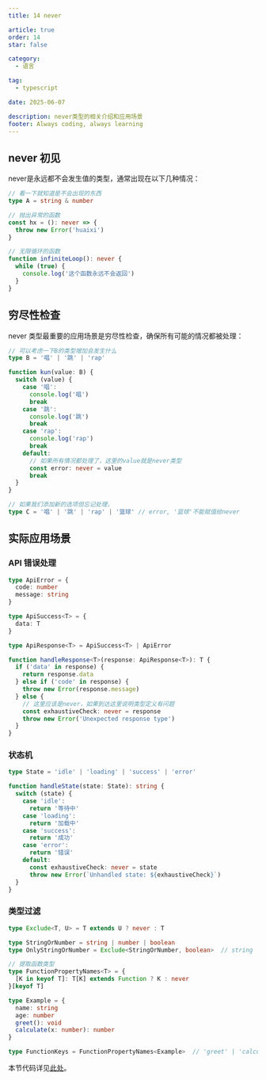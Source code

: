 ```yaml
---
title: 14 never

article: true
order: 14
star: false

category:
  - 语言

tag:
  - typescript

date: 2025-06-07

description: never类型的相关介绍和应用场景
footer: Always coding, always learning
---
```


<!-- more -->

## never 初见

never是永远都不会发生值的类型，通常出现在以下几种情况：

```typescript
// 看一下就知道是不会出现的东西
type A = string & number

// 抛出异常的函数
const hx = (): never => {
  throw new Error('huaixi')
}

// 无限循环的函数
function infiniteLoop(): never {
  while (true) {
    console.log('这个函数永远不会返回')
  }
}
```

## 穷尽性检查

never 类型最重要的应用场景是穷尽性检查，确保所有可能的情况都被处理：

```typescript
// 可以考虑一下B的类型增加会发生什么
type B = '唱' | '跳' | 'rap'

function kun(value: B) {
  switch (value) {
    case '唱':
      console.log('唱')
      break
    case '跳':
      console.log('跳')
      break
    case 'rap':
      console.log('rap')
      break
    default:
      // 如果所有情况都处理了，这里的value就是never类型
      const error: never = value
      break
  }
}

// 如果我们添加新的选项但忘记处理，
type C = '唱' | '跳' | 'rap' | '篮球' // error, '篮球'不能赋值给never
```

## 实际应用场景

### API 错误处理

```typescript
type ApiError = {
  code: number
  message: string
}

type ApiSuccess<T> = {
  data: T
}

type ApiResponse<T> = ApiSuccess<T> | ApiError

function handleResponse<T>(response: ApiResponse<T>): T {
  if ('data' in response) {
    return response.data
  } else if ('code' in response) {
    throw new Error(response.message)
  } else {
    // 这里应该是never，如果到达这里说明类型定义有问题
    const exhaustiveCheck: never = response
    throw new Error('Unexpected response type')
  }
}
```

### 状态机

```typescript
type State = 'idle' | 'loading' | 'success' | 'error'

function handleState(state: State): string {
  switch (state) {
    case 'idle':
      return '等待中'
    case 'loading':
      return '加载中'
    case 'success':
      return '成功'
    case 'error':
      return '错误'
    default:
      const exhaustiveCheck: never = state
      throw new Error(`Unhandled state: ${exhaustiveCheck}`)
  }
}
```

### 类型过滤

```typescript
type Exclude<T, U> = T extends U ? never : T

type StringOrNumber = string | number | boolean
type OnlyStringOrNumber = Exclude<StringOrNumber, boolean>  // string | number

// 提取函数类型
type FunctionPropertyNames<T> = {
  [K in keyof T]: T[K] extends Function ? K : never
}[keyof T]

type Example = {
  name: string
  age: number
  greet(): void
  calculate(x: number): number
}

type FunctionKeys = FunctionPropertyNames<Example>  // 'greet' | 'calculate'
```

本节代码详见[此处](https://github.com/KBchulan/ClBlogs-Src/blob/main/blogs-main/typescript/14-never/index.ts)。
